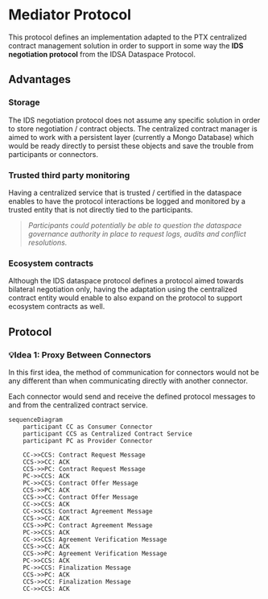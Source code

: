 # Mediator Protocol

This protocol defines an implementation adapted to the PTX centralized contract management solution in order to support in some way the **IDS negotiation protocol** from the IDSA Dataspace Protocol.

## Advantages

### Storage
The IDS negotiation protocol does not assume any specific solution in order to store negotiation / contract objects. The centralized contract manager is aimed to work with a persistent layer (currently a Mongo Database) which would be ready directly to persist these objects and save the trouble from participants or connectors.

### Trusted third party monitoring
Having a centralized service that is trusted / certified in the dataspace enables to have the protocol interactions be logged and monitored by a trusted entity that is not directly tied to the participants. 

> *Participants could potentially be able to question the dataspace governance authority in place to request logs, audits and conflict resolutions.*

### Ecosystem contracts
Although the IDS dataspace protocol defines a protocol aimed towards bilateral negotiation only, having the adaptation using the centralized contract entity would enable to also expand on the protocol to support ecosystem contracts as well.

## Protocol

### 💡Idea 1: Proxy Between Connectors
In this first idea, the method of communication for connectors would not be any different than when communicating directly with another connector.

Each connector would send and receive the defined protocol messages to and from the centralized contract service.

```mermaid
sequenceDiagram
    participant CC as Consumer Connector
    participant CCS as Centralized Contract Service
    participant PC as Provider Connector

    CC->>CCS: Contract Request Message
    CCS->>CC: ACK
    CCS->>PC: Contract Request Message
    PC->>CCS: ACK
    PC->>CCS: Contract Offer Message
    CCS->>PC: ACK
    CCS->>CC: Contract Offer Message
    CC->>CCS: ACK
    CC->>CCS: Contract Agreement Message
    CCS->>CC: ACK
    CCS->>PC: Contract Agreement Message
    PC->>CCS: ACK
    CC->>CCS: Agreement Verification Message
    CCS->>CC: ACK
    CCS->>PC: Agreement Verification Message
    PC->>CCS: ACK
    PC->>CCS: Finalization Message
    CCS->>PC: ACK
    CCS->>CC: Finalization Message
    CC->>CCS: ACK
```